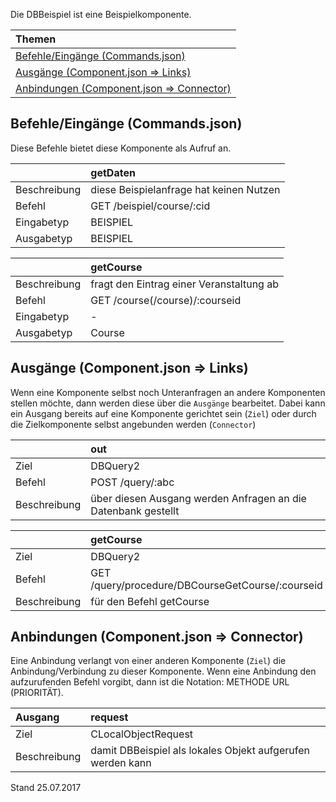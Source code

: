 <!--
  - @file de.md
  -
  - @license http://www.gnu.org/licenses/gpl-3.0.html GPL version 3
  -
  - @package OSTEPU (https://github.com/ostepu/ostepu-core)
  - @since 0.3.5
  -
  - @author Till Uhlig <till.uhlig@student.uni-halle.de>
  - @date 2015,2017
  -
 -->

Die DBBeispiel ist eine Beispielkomponente.

| Themen |
| :- |
| [Befehle/Eingänge (Commands.json)](#eingaenge) |
| [Ausgänge (Component.json => Links)](#ausgaenge) |
| [Anbindungen (Component.json => Connector)](#anbindungen) |

## <a name='eingaenge'></a>Befehle/Eingänge (Commands.json)
Diese Befehle bietet diese Komponente als Aufruf an.

||getDaten|
| :----------- |:----- |
|Beschreibung| diese Beispielanfrage hat keinen Nutzen|
|Befehl| GET /beispiel/course/:cid|
|Eingabetyp| BEISPIEL|
|Ausgabetyp| BEISPIEL|

||getCourse|
| :----------- |:----- |
|Beschreibung| fragt den Eintrag einer Veranstaltung ab|
|Befehl| GET /course(/course)/:courseid|
|Eingabetyp| -|
|Ausgabetyp| Course|


## <a name='ausgaenge'></a>Ausgänge (Component.json => Links)
Wenn eine Komponente selbst noch Unteranfragen an andere Komponenten stellen möchte, dann werden diese über die `Ausgänge` bearbeitet.
Dabei kann ein Ausgang bereits auf eine Komponente gerichtet sein (`Ziel`) oder durch die Zielkomponente selbst angebunden werden (`Connector`)

||out|
| :----------- |:----- |
|Ziel| DBQuery2|
|Befehl| POST /query/:abc|
|Beschreibung| über diesen Ausgang werden Anfragen an die Datenbank gestellt|

||getCourse|
| :----------- |:----- |
|Ziel| DBQuery2|
|Befehl| GET /query/procedure/DBCourseGetCourse/:courseid|
|Beschreibung| für den Befehl getCourse|


## <a name='anbindungen'></a>Anbindungen (Component.json => Connector)
Eine Anbindung verlangt von einer anderen Komponente (`Ziel`) die Anbindung/Verbindung zu dieser Komponente.
Wenn eine Anbindung den aufzurufenden Befehl vorgibt, dann ist die Notation: METHODE URL (PRIORITÄT).

|Ausgang|request|
| :----------- |:----- |
|Ziel| CLocalObjectRequest|
|Beschreibung| damit DBBeispiel als lokales Objekt aufgerufen werden kann|


Stand 25.07.2017
